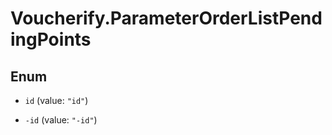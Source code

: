 # Voucherify.ParameterOrderListPendingPoints

## Enum


* `id` (value: `"id"`)

* `-id` (value: `"-id"`)


